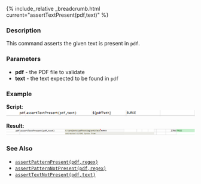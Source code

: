 {% include_relative _breadcrumb.html current="assertTextPresent(pdf,text)" %}


### Description
This command asserts the given text is present in `pdf`.


### Parameters
- **pdf** \- the PDF file to validate
- **text** \- the text expected to be found in `pdf`


### Example
**Script**:<br/>
![script](image/assertTextPresent_01.png)

**Result:**<br/>
![output](image/assertTextPresent_02.png)


### See Also
- [`assertPatternPresent(pdf,regex)`](assertPatternPresent(pdf,regex))
- [`assertPatternNotPresent(pdf,regex)`](assertPatternNotPresent(pdf,regex))
- [`assertTextNotPresent(pdf,text)`](assertTextNotPresent(pdf,text))

